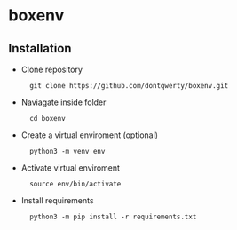 # boxenv
## Installation
- Clone repository

        git clone https://github.com/dontqwerty/boxenv.git

- Naviagate inside folder

        cd boxenv

- Create a virtual enviroment (optional)

        python3 -m venv env

- Activate virtual enviroment

        source env/bin/activate

- Install requirements

        python3 -m pip install -r requirements.txt